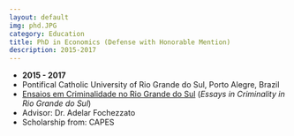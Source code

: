 ```yaml
---
layout: default
img: phd.JPG
category: Education
title: PhD in Economics (Defense with Honorable Mention)
description: 2015-2017
---
```


* __2015 - 2017__
* Pontifical Catholic University of Rio Grande do Sul, Porto Alegre, Brazil
* [Ensaios em Criminalidade no Rio Grande do Sul](http://tede2.pucrs.br/tede2/handle/tede/7797) (*Essays in Criminality in Rio Grande do Sul*)
* Advisor: Dr. Adelar Fochezzato
* Scholarship from: CAPES
 
